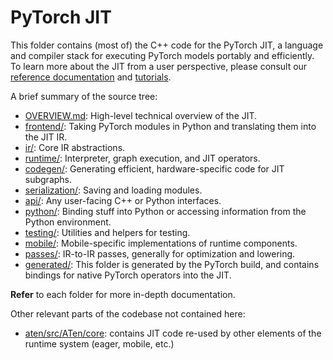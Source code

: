 # PyTorch JIT

This folder contains (most of) the C++ code for the PyTorch JIT, a language
and compiler stack for executing PyTorch models portably and efficiently. To
learn more about the JIT from a user perspective, please consult our
[reference documentation](https://pytorch.org/docs/stable/jit.html) and
[tutorials](https://pytorch.org/tutorials/beginner/Intro_to_TorchScript_tutorial.html).

A brief summary of the source tree:
- [OVERVIEW.md](OVERVIEW.md): High-level technical overview of the JIT.
- [frontend/](frontend): Taking PyTorch modules in Python and translating them into the
  JIT IR.
- [ir/](ir): Core IR abstractions.
- [runtime/](runtime): Interpreter, graph execution, and JIT operators.
- [codegen/](codegen): Generating efficient, hardware-specific code for JIT subgraphs.
- [serialization/](serialization): Saving and loading modules.
- [api/](api): Any user-facing C++ or Python interfaces.
- [python/](python): Binding stuff into Python or accessing information from the Python
  environment.
- [testing/](testing): Utilities and helpers for testing.
- [mobile/](mobile): Mobile-specific implementations of runtime components.
- [passes/](passes): IR-to-IR passes, generally for optimization and lowering.
- [generated/](generated): This folder is generated by the PyTorch build, and contains
  bindings for native PyTorch operators into the JIT.

**Refer** to each folder for more in-depth documentation.

Other relevant parts of the codebase not contained here:
- [aten/src/ATen/core](../../../aten/src/ATen/core): contains JIT code re-used by other elements of the
  runtime system (eager, mobile, etc.)
